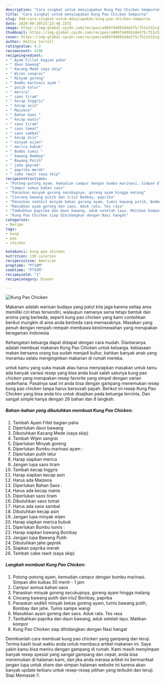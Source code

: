 ```yaml
---
description: "Cara singkat untuk menyiapakan Kung Pao Chicken Sempurna"
title: "Cara singkat untuk menyiapakan Kung Pao Chicken Sempurna"
slug: 940-cara-singkat-untuk-menyiapakan-kung-pao-chicken-sempurna
date: 2020-09-20T23:23:46.157Z
image: https://img-global.cpcdn.com/recipes/a969f44091dde575/751x532cq70/kung-pao-chicken-foto-resep-utama.jpg
thumbnail: https://img-global.cpcdn.com/recipes/a969f44091dde575/751x532cq70/kung-pao-chicken-foto-resep-utama.jpg
cover: https://img-global.cpcdn.com/recipes/a969f44091dde575/751x532cq70/kung-pao-chicken-foto-resep-utama.jpg
author: Hettie Carroll
ratingvalue: 4.3
reviewcount: 4196
recipeingredient:
- " Ayam Fillet bagian paha"
- " daun bawang"
- " Kacang Mede saya skip"
- " Wijen sangrai"
- " Minyak goreng"
- " Bumbu marinasi ayam "
- " putih telur"
- " merica"
- " saos tiram"
- " kecap Inggris"
- " kecap asin"
- " Maizena"
- " Bahan Saos "
- " kecap manis"
- " saos tiram"
- " saos tomat"
- " saos sambal"
- " kecap asin"
- " minyak wijen"
- " merica bubuk"
- " Bumbu tumis "
- " bawang Bombay"
- " Bawang Putih"
- " jahe geprek"
- " paprika merah"
- " cabe rawit saya skip"
recipeinstructions:
- "Potong-potong ayam, kemudian campur dengan bumbu marinasi. Simpan dlm kulkas 30 menit - 1 jam"
- "Campur semua bahan saos"
- "Panaskan minyak goreng secukupnya, goreng ayam hingga matang"
- "Cincang bawang putih dan iris2 Bombay, paprika"
- "Panaskan sedikit minyak bekas goreng ayam, tumis bawang putih, Bombay dan jahe. Tumis sampe wangi"
- "Masukkan ayam goreng dan saos. Aduk rata. Tes rasa"
- "Tambahkan paprika dan daun bawang, aduk setelah layu. Matikan kompor"
- "Kung Pao Chicken siap dihidangkan dengan Nasi hangat"
categories:
- Recipe
tags:
- kung
- pao
- chicken

katakunci: kung pao chicken 
nutrition: 130 calories
recipecuisine: American
preptime: "PT18M"
cooktime: "PT45M"
recipeyield: "1"
recipecategory: Dinner

---
```



![Kung Pao Chicken](https://img-global.cpcdn.com/recipes/a969f44091dde575/751x532cq70/kung-pao-chicken-foto-resep-utama.jpg)

Makanan adalah warisan budaya yang patut kita jaga karena setiap area memiliki ciri khas tersendiri, walaupun namanya sama tetapi bentuk dan aroma yang berbeda, seperti kung pao chicken yang kami contohkan berikut mungkin di area anda berbeda cara memasaknya. Masakan yang penuh dengan rempah-rempah membawa keistimewahan yang merupakan keragaman Indonesia



Kehangatan keluarga dapat didapat dengan cara mudah. Diantaranya adalah membuat makanan Kung Pao Chicken untuk keluarga. kebiasaan makan bersama orang tua sudah menjadi kultur, bahkan banyak anak yang merantau selalu menginginkan makanan di rumah mereka.

untuk kamu yang suka masak atau harus menyiapkan masakan untuk tamu ada banyak variasi resep yang bisa anda buat salah satunya kung pao chicken yang merupakan resep favorite yang simpel dengan varian sederhana. Pasalnya saat ini anda bisa dengan gampang menemukan resep kung pao chicken tanpa harus bersusah payah.
Berikut ini resep Kung Pao Chicken yang bisa anda tiru untuk disajikan pada keluarga tercinta. Dan sangat simple hanya dengan 26 bahan dan 8 langkah.


<!--inarticleads1-->

##### Bahan-bahan yang dibutuhkan membuat Kung Pao Chicken:

1. Tambah  Ayam Fillet bagian paha
1. Diperlukan  daun bawang
1. Dibutuhkan  Kacang Mede (saya skip)
1. Tambah  Wijen sangrai
1. Diperlukan  Minyak goreng
1. Diperlukan  Bumbu marinasi ayam :
1. Diperlukan  putih telur
1. Harap siapkan  merica
1. Jangan lupa  saos tiram
1. Tambah  kecap Inggris
1. Harap siapkan  kecap asin
1. Harus ada  Maizena
1. Diperlukan  Bahan Saos :
1. Harus ada  kecap manis
1. Diperlukan  saos tiram
1. Dibutuhkan  saos tomat
1. Harus ada  saos sambal
1. Dibutuhkan  kecap asin
1. Jangan lupa  minyak wijen
1. Harap siapkan  merica bubuk
1. Diperlukan  Bumbu tumis :
1. Harap siapkan  bawang Bombay
1. Jangan lupa  Bawang Putih
1. Dibutuhkan  jahe geprek
1. Siapkan  paprika merah
1. Tambah  cabe rawit (saya skip)




<!--inarticleads2-->

##### Langkah membuat  Kung Pao Chicken:

1. Potong-potong ayam, kemudian campur dengan bumbu marinasi. Simpan dlm kulkas 30 menit - 1 jam
1. Campur semua bahan saos
1. Panaskan minyak goreng secukupnya, goreng ayam hingga matang
1. Cincang bawang putih dan iris2 Bombay, paprika
1. Panaskan sedikit minyak bekas goreng ayam, tumis bawang putih, Bombay dan jahe. Tumis sampe wangi
1. Masukkan ayam goreng dan saos. Aduk rata. Tes rasa
1. Tambahkan paprika dan daun bawang, aduk setelah layu. Matikan kompor
1. Kung Pao Chicken siap dihidangkan dengan Nasi hangat




Demikianlah cara membuat kung pao chicken yang gampang dan teruji. Terima kasih buat waktu anda untuk membaca artikel makanan ini. Saya yakin kamu bisa meniru dengan gampang di rumah. Kami masih menyimpan banyak resep spesial yang sangat gampang dan cepat, anda bisa menemukan di halaman kami, dan jika anda merasa artikel ini bermanfaat jangan lupa untuk share dan simpan halaman website ini karena akan banyak update terbaru untuk resep-resep pilihan yang terbukti dan teruji. Siap Memasak !!. 
